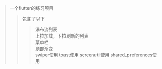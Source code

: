 
>一个flutter的练习项目  
>>包含了以下  
>>>瀑布流列表  
>>>上拉加载，下拉刷新的列表  
>>>菜单栏  
>>>顶部渐变  
>>> swiper使用
>>> toast使用
>>> screenutil使用
>>> shared_preferences使用

